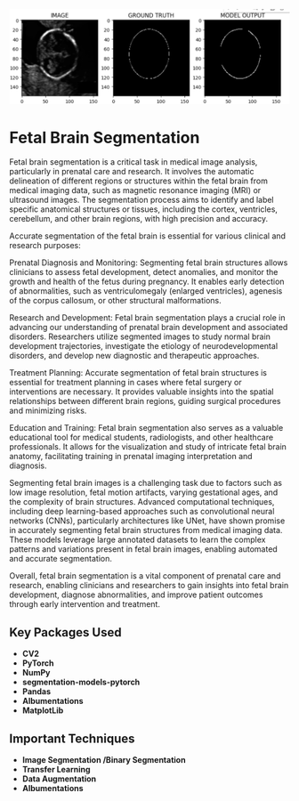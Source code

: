 <img src="FetailBreainSegmentation.png" alt="Fetal Brain Segmentation model output">

<h1>Fetal Brain Segmentation</h1>
Fetal brain segmentation is a critical task in medical image analysis, particularly in prenatal care and research. It involves the automatic delineation of different regions or structures within the fetal brain from medical imaging data, such as magnetic resonance imaging (MRI) or ultrasound images. The segmentation process aims to identify and label specific anatomical structures or tissues, including the cortex, ventricles, cerebellum, and other brain regions, with high precision and accuracy.

Accurate segmentation of the fetal brain is essential for various clinical and research purposes:

Prenatal Diagnosis and Monitoring: Segmenting fetal brain structures allows clinicians to assess fetal development, detect anomalies, and monitor the growth and health of the fetus during pregnancy. It enables early detection of abnormalities, such as ventriculomegaly (enlarged ventricles), agenesis of the corpus callosum, or other structural malformations.

Research and Development: Fetal brain segmentation plays a crucial role in advancing our understanding of prenatal brain development and associated disorders. Researchers utilize segmented images to study normal brain development trajectories, investigate the etiology of neurodevelopmental disorders, and develop new diagnostic and therapeutic approaches.

Treatment Planning: Accurate segmentation of fetal brain structures is essential for treatment planning in cases where fetal surgery or interventions are necessary. It provides valuable insights into the spatial relationships between different brain regions, guiding surgical procedures and minimizing risks.

Education and Training: Fetal brain segmentation also serves as a valuable educational tool for medical students, radiologists, and other healthcare professionals. It allows for the visualization and study of intricate fetal brain anatomy, facilitating training in prenatal imaging interpretation and diagnosis.

Segmenting fetal brain images is a challenging task due to factors such as low image resolution, fetal motion artifacts, varying gestational ages, and the complexity of brain structures. Advanced computational techniques, including deep learning-based approaches such as convolutional neural networks (CNNs), particularly architectures like UNet, have shown promise in accurately segmenting fetal brain structures from medical imaging data. These models leverage large annotated datasets to learn the complex patterns and variations present in fetal brain images, enabling automated and accurate segmentation.

Overall, fetal brain segmentation is a vital component of prenatal care and research, enabling clinicians and researchers to gain insights into fetal brain development, diagnose abnormalities, and improve patient outcomes through early intervention and treatment.

<h2>Key Packages Used</h2>
<ul>
  <li><b> CV2</b></li>
  <li><b> PyTorch</b></li>
  <li><b>NumPy</b> </li>
  <li><b>segmentation-models-pytorch</b> </li>
  <li> <b> Pandas</b></li>
  <li><b> Albumentations</b></li>
  <li><b>MatplotLib</b></li>
</ul>

<h2>Important Techniques</h2>
<ul>
  <li><b> Image Segmentation /Binary Segmentation </b></li>
  <li><b> Transfer Learning </b></li>
  <li><b> Data Augmentation</b></li>
  <li><b>Albumentations </b></li>
  </ul>
